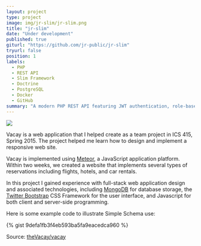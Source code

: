 ```yaml
---
layout: project
type: project
image: img/jr-slim/jr-slim.png
title: "jr-slim"
date: "Under development"
published: true
giturl: "https://github.com/jr-public/jr-slim"
tryurl: false
position: 1
labels:
  - PHP
  - REST API
  - Slim Framework
  - Doctrine
  - PostgreSQL
  - Docker
  - GitHub
summary: "A modern PHP REST API featuring JWT authentication, role-based permissions, and comprehensive validation.<br />Demonstrates clean architecture with Docker containerization and extensive testing."
---
```


<img class="img-fluid" src="../img/vacay/vacay-home-page.png">

Vacay is a web application that I helped create as a team project in ICS 415, Spring 2015. The project helped me learn how to design and implement a responsive web site.

Vacay is implemented using [Meteor](http://meteor.com), a JavaScript application platform. Within two weeks, we created a website that implements several types of reservations including flights, hotels, and car rentals.

In this project I gained experience with full-stack web application design and associated technologies, including [MongoDB](http://mongodb.com) for database storage, the [Twitter Bootstrap](http://getbootstrap.com/) CSS Framework for the user interface, and Javascript for both client and server-side programming. 

Here is some example code to illustrate Simple Schema use:

{% gist 9defa1fb3f4eb593ba5fa9eacedca960 %}
 
Source: <a href="https://github.com/theVacay/vacay">theVacay/vacay</a>
